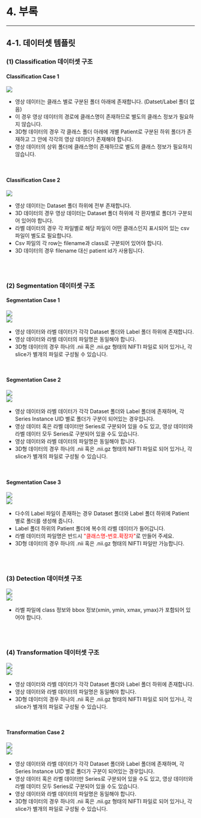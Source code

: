# 4. 부록

***

## 4-1. 데이터셋 템플릿

### (1) Classification 데이터셋 구조

#### Classification Case 1

![](img/4-1/Classification-1.PNG)

- 영상 데이터는 클래스 별로 구분된 폴더 아래에 존재합니다. (Datset/Label 폴더 없음) 
- 이 경우 영상 데이터의 경로에 클래스명이 존재하므로 별도의 클래스 정보가 필요하지 않습니다.  
- 3D형 데이터의 경우 각 클래스 폴더 아래에 개별 Patient로 구분된 하위 폴더가 존재하고 그 안에 각각의 영상 데이터가 존재해야 합니다.  
- 영상 데이터의 상위 폴더에 클래스명이 존재하므로 별도의 클래스 정보가 필요하지 않습니다.

<br>

#### Classification Case 2

![](img/4-1/Classification-2.PNG)

- 영상 데이터는 Dataset 폴더 하위에 전부 존재합니다.  
- 3D 데이터의 경우 영상 데이터는 Dataset 폴더 하위에 각 환자별로 폴더가 구분되어 있어야 합니다.
- 라벨 데이터의 경우 각 파일별로 해당 파일이 어떤 클래스인지 표시되어 있는 csv 파일이 별도로 필요합니다.  
- Csv 파일의 각 row는 filename과 class로 구분되어 있어야 합니다.
- 3D 데이터의 경우 filename 대신 patient id가 사용됩니다.


<br><br>


### (2) Segmentation 데이터셋 구조

#### Segmentation Case 1

![](img/4-1/Segmentation_2D-1.PNG)  
![](img/4-1/Segmentation_3D-1.PNG)

- 영상 데이터와 라벨 데이터가 각각 Dataset 폴더와 Label 폴더 하위에 존재합니다.  
- 영상 데이터와 라벨 데이터의 파일명은 동일해야 합니다.  
- 3D형 데이터의 경우 하나의 .nii 혹은 .nii.gz 형태의 NIFTI 파일로 되어 있거나, 각 slice가 별개의 파일로 구성될 수 있습니다.

<br>

#### Segmentation Case 2

![](img/4-1/Segmentation_2D-2.PNG)  
![](img/4-1/Segmentation_3D-2.PNG)

- 영상 데이터와 라벨 데이터가 각각 Dataset 폴더와 Label 폴더에 존재하며, 각 Series Instance UID 별로 폴더가 구분이 되어있는 경우입니다. 
- 영상 데이터 혹은 라벨 데이터만 Series로 구분되어 있을 수도 있고, 영상 데이터와 라벨 데이터 모두 Series로 구분되어 있을 수도 있습니다. 
- 영상 데이터와 라벨 데이터의 파일명은 동일해야 합니다.
- 3D형 데이터의 경우 하나의 .nii 혹은 .nii.gz 형태의 NIFTI 파일로 되어 있거나, 각 slice가 별개의 파일로 구성될 수 있습니다.

<br>

#### Segmentation Case 3

![](img/4-1/Segmentation_2D-3.PNG)  
![](img/4-1/Segmentation_3D-3.PNG)

- 다수의 Label 파일이 존재하는 경우 Dataset 폴더와 Label 폴더 하위에 Patient 별로 폴더를 생성해 줍니다.
- Label 폴더 하위의 Patient 폴더에 복수의 라벨 데이터가 들어갑니다.
- 라벨 데이터의 파일명은 반드시 <span style="color:red">"클래스명-번호.확장자"</span>로 만들어 주세요.
- 3D형 데이터의 경우 하나의 .nii 혹은 .nii.gz 형태의 NIFTI 파일만 가능합니다.


<br><br>


### (3) Detection 데이터셋 구조

![](img/4-1/Detection-2D.PNG)  
![](img/4-1/Detection-3D.PNG)

- 라벨 파일에 class 정보와 bbox 정보(xmin, ymin, xmax, ymax)가 포함되어 있어야 합니다.


<br><br>


### (4) Transformation 데이터셋 구조



![](img/4-1/Transformation_2D-1.PNG)  
![](img/4-1/Transformation_3D-1.PNG)

- 영상 데이터와 라벨 데이터가 각각 Dataset 폴더와 Label 폴더 하위에 존재합니다.  
- 영상 데이터와 라벨 데이터의 파일명은 동일해야 합니다.  
- 3D형 데이터의 경우 하나의 .nii 혹은 .nii.gz 형태의 NIFTI 파일로 되어 있거나, 각 slice가 별개의 파일로 구성될 수 있습니다.

<br>

#### Transformation Case 2

![](img/4-1/Transformation_2D-2.PNG)  
![](img/4-1/Transformation_3D-2.PNG)

- 영상 데이터와 라벨 데이터가 각각 Dataset 폴더와 Label 폴더에 존재하며, 각 Series Instance UID 별로 폴더가 구분이 되어있는 경우입니다. 
- 영상 데이터 혹은 라벨 데이터만 Series로 구분되어 있을 수도 있고, 영상 데이터와 라벨 데이터 모두 Series로 구분되어 있을 수도 있습니다. 
- 영상 데이터와 라벨 데이터의 파일명은 동일해야 합니다.
- 3D형 데이터의 경우 하나의 .nii 혹은 .nii.gz 형태의 NIFTI 파일로 되어 있거나, 각 slice가 별개의 파일로 구성될 수 있습니다.